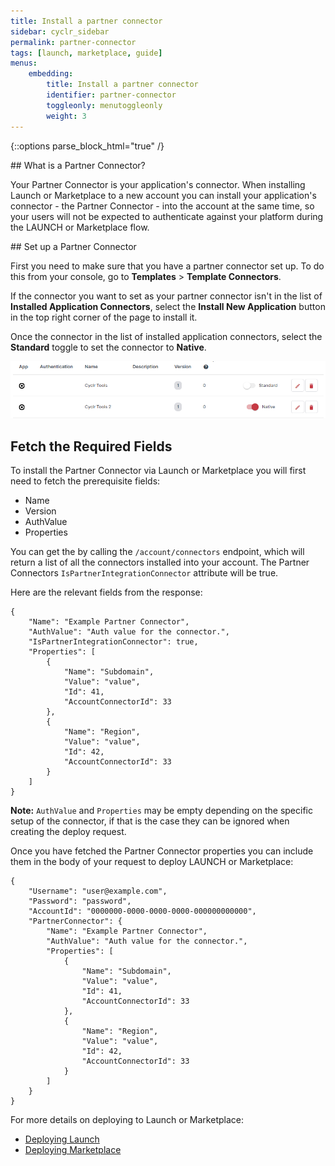 ```yaml
---
title: Install a partner connector
sidebar: cyclr_sidebar
permalink: partner-connector
tags: [launch, marketplace, guide]
menus:
    embedding:
        title: Install a partner connector
        identifier: partner-connector
        toggleonly: menutoggleonly
        weight: 3
---
```

{::options parse_block_html="true" /}
<section class="card">
## What is a Partner Connector?

Your Partner Connector is your application's connector. When installing Launch or Marketplace to a new account you can install your application's connector - the Partner Connector - into the account at the same time, so your users will not be expected to authenticate against your platform during the LAUNCH or Marketplace flow.


</section>
<section class="card">
## Set up a Partner Connector

First you need to make sure that you have a partner connector set up. To do this from your console, go to **Templates** > **Template Connectors**. 

If the connector you want to set as your partner connector isn't in the list of **Installed Application Connectors**, select the **Install New Application** button in the top right corner of the page to install it.

Once the connector in the list of installed application connectors, select the **Standard** toggle to set the connector to **Native**.

![An example of connectors set to standard and native.](./images/partner-connector-standard-native.png)

</section>
<section class="card">

## Fetch the Required Fields

To install the Partner Connector via Launch or Marketplace you will first need to fetch the prerequisite fields:

- Name
- Version
- AuthValue
- Properties

You can get the by calling the `/account/connectors` endpoint, which will return a list of all the connectors installed into your account. The Partner Connectors `IsPartnerIntegrationConnector` attribute will be true.

 Here are the relevant fields from the response:

    {
        "Name": "Example Partner Connector",
        "AuthValue": "Auth value for the connector.",
        "IsPartnerIntegrationConnector": true,
        "Properties": [
            {
                "Name": "Subdomain",
                "Value": "value",
                "Id": 41,
                "AccountConnectorId": 33
            },
            {
                "Name": "Region",
                "Value": "value",
                "Id": 42,
                "AccountConnectorId": 33
            }
        ]
    }

**Note:** `AuthValue` and `Properties` may be empty depending on the specific setup of the connector, if that is the case they can be ignored when creating the deploy request.

Once you have fetched the Partner Connector properties you can include them in the body of your request to deploy LAUNCH or Marketplace:

    {
        "Username": "user@example.com", 
        "Password": "password",
        "AccountId": "0000000-0000-0000-0000-000000000000",
        "PartnerConnector": {
            "Name": "Example Partner Connector",
            "AuthValue": "Auth value for the connector.",
            "Properties": [
                {
                    "Name": "Subdomain",
                    "Value": "value",
                    "Id": 41,
                    "AccountConnectorId": 33
                },
                {
                    "Name": "Region",
                    "Value": "value",
                    "Id": 42,
                    "AccountConnectorId": 33
                }
            ]
        }
    }

For more details on deploying to Launch or Marketplace:

- [Deploying Launch](launch-deployment)
- [Deploying Marketplace](marketplace-deployment)

</section>

